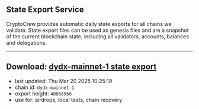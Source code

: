 ## State Export Service
CryptoCrew provides automatic daily state exports for all chains we validate. State export files can be used as genesis files and are a snapshot of the current blockchain state, including all validators, accounts, balances and delegations.

---
**Download: [dydx-mainnet-1 state export](https://dl-tyo.ccvalidators.com/SERVICE/dydx/dydx-mainnet-1_export_40066566.json)**
---

- last updated: Thu Mar 20 2025 10:25:19
- chain id: `dydx-mainnet-1`
- export height: `40066566`
- use for: airdrops, local tests, chain recovery

